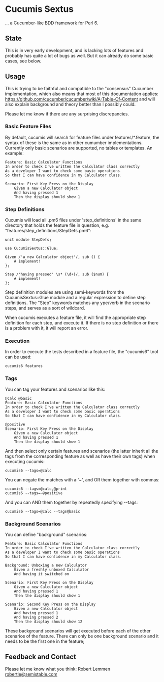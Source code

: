 # Cucumis Sextus

... a Cucumber-like BDD framework for Perl 6.

## State

This is in very early development, and is lacking lots of features and 
probably has quite a lot of bugs as well. But it can already do some basic
cases, see below. 

## Usage

This is trying to be faithful and compatible to the "consensus" Cucumber 
implementation, which also means that most of this documentation applies:
https://github.com/cucumber/cucumber/wiki/A-Table-Of-Content and will also
explain background and theory better than I possibly could.

Please let me know if there are any surprising discrepancies.

### Basic Feature Files

By default, cucumis will search for feature files under features/*.feature, the 
syntax of these is the same as in other cumumber implementations. Currently only 
basic scenarios are supported, no tables or templates. An example:

    Feature: Basic Calculator Functions
    In order to check I've written the Calculator class correctly
    As a developer I want to check some basic operations
    So that I can have confidence in my Calculator class.

    Scenario: First Key Press on the Display
        Given a new Calculator object
        And having pressed 1
        Then the display should show 1

### Step Definitions

Cucumis will load all .pm6 files under 'step_definitions' in the same directory 
that holds the feature file in question, e.g. "features/step_definitions/StepDefs.pm6":

    unit module StepDefs;

    use CucumisSextus::Glue;

    Given /'a new Calculator object'/, sub () {
        # implement!
    };

    Step /'having pressed' \s* (\d+)/, sub ($num) {
        # implement!
    };

Step definition modules are using semi-keywords from the CucumisSextus::Glue module 
and a regular expression to define step definitions. The "Step" keywords matches any
ype/verb in the scenario steps, and serves as a sort of wildcard. 

When cucumis executes a feature file, it will find the appropriate step definition 
for each step, and execute it. If there is no step definition or there is a problem 
with it, it will report an error.

### Execution

In order to execute the tests described in a feature file, the "cucumis6" tool can 
be used:

    cucumis6 features

### Tags

You can tag your features and scenarios like this:

    @calc @basic 
    Feature: Basic Calculator Functions
    In order to check I've written the Calculator class correctly
    As a developer I want to check some basic operations
    So that I can have confidence in my Calculator class.

    @positive
    Scenario: First Key Press on the Display
        Given a new Calculator object
        And having pressed 1
        Then the display should show 1

And then select only certain features and scenarios (the latter inherit all the 
tags from the corresponding feature as well as have their own tags) when executing 
cucumis:

    cucumis6 --tags=@calc

You can negate the matches with a '~', and OR them together with commas:

    cucumis6 --tags=@calc,@print
    cucumis6 --tags=~@positive

And you can AND them together by repeatedly specifying --tags:

    cucumis6 --tags=@calc --tags@basic

### Background Scenarios

You can define "background" scenarios:

    Feature: Basic Calculator Functions
    In order to check I've written the Calculator class correctly
    As a developer I want to check some basic operations
    So that I can have confidence in my Calculator class.

    Background: Unboxing a new Calculator
        Given a freshly unboxed Calculator
        And having it switched on

    Scenario: First Key Press on the Display
        Given a new Calculator object
        And having pressed 1
        Then the display should show 1
    
    Scenario: Second Key Press on the Display
        Given a new Calculator object
        And having pressed 1
        And having pressed 2
        Then the display should show 12

These background scenarios will get executed before each of the other 
scenarios of the feature. There can only be one background scenario and
it needs to be the first one in the feature;

## Feedback and Contact

Please let me know what you think: Robert Lemmen <robertle@semistable.com>
